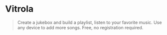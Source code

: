 # Vitrola

> Create a jukebox and build a playlist, listen to your favorite music. Use any device to add more songs. Free, no registration required.
